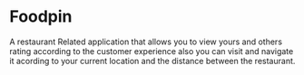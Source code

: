 # Foodpin
A restaurant Related application that allows you to view yours and others rating according to the customer experience
also you can visit and navigate it acording to your current location and the distance between the restaurant.
